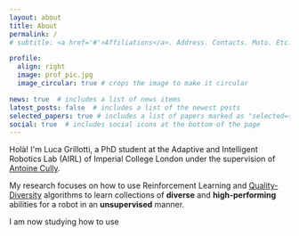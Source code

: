 ```yaml
---
layout: about
title: About
permalink: /
# subtitle: <a href='#'>Affiliations</a>. Address. Contacts. Moto. Etc.

profile:
  align: right
  image: prof_pic.jpg
  image_circular: true # crops the image to make it circular

news: true  # includes a list of news items
latest_posts: false  # includes a list of the newest posts
selected_papers: true # includes a list of papers marked as "selected={true}"
social: true  # includes social icons at the bottom of the page
---
```


Holà! I'm Luca Grillotti, a PhD student at the Adaptive and Intelligent Robotics Lab (AIRL) of Imperial College London under the supervision of [Antoine Cully](https://www.imperial.ac.uk/people/a.cully).

My research focuses on how to use Reinforcement Learning and [Quality-Diversity](https://quality-diversity.github.io/) algorithms to learn collections of **diverse** and **high-performing** abilities for a robot in an **unsupervised** manner.

I am now studying how to use 
